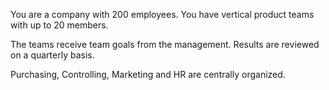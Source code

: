 You are a company with 200 employees. You have vertical product teams with up to 20 members.

The teams receive team goals from the management. Results are reviewed on a quarterly basis.

Purchasing, Controlling, Marketing and HR are centrally organized.
